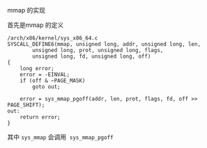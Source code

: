 mmap 的实现

首先是mmap 的定义
```
/arch/x86/kernel/sys_x86_64.c
SYSCALL_DEFINE6(mmap, unsigned long, addr, unsigned long, len,
		unsigned long, prot, unsigned long, flags,
		unsigned long, fd, unsigned long, off)
{
	long error;
	error = -EINVAL;
	if (off & ~PAGE_MASK)
		goto out;

	error = sys_mmap_pgoff(addr, len, prot, flags, fd, off >> PAGE_SHIFT);
out:
	return error;
}
```
其中 `sys_mmap` 会调用  `sys_mmap_pgoff`
